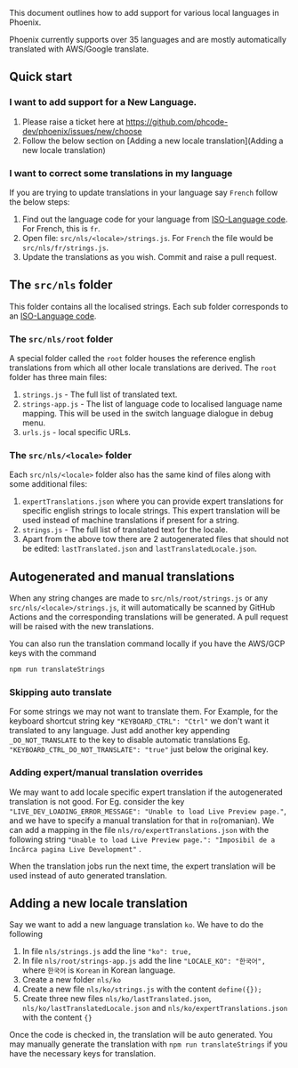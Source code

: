 
This document outlines how to add support for various local languages in Phoenix.

Phoenix currently supports over 35 languages and are mostly automatically translated with AWS/Google translate.

## Quick start

### I want to add support for a New Language.
1. Please raise a ticket here at https://github.com/phcode-dev/phoenix/issues/new/choose <or>
2. Follow the below section on [Adding a new locale translation](Adding a new locale translation)

### I want to correct some translations in my language
If you are trying to update translations in your language say `French` follow the below steps:
1. Find out the language code for your language
from [ISO-Language code](https://www.w3schools.com/tags/ref_language_codes.asp). For French, this is `fr`.
2. Open file: `src/nls/<locale>/strings.js`. For `French` the file would be `src/nls/fr/strings.js`.
3. Update the translations as you wish. Commit and raise a pull request.

## The `src/nls` folder
This folder contains all the localised strings. Each sub folder corresponds to an [ISO-Language code](https://www.w3schools.com/tags/ref_language_codes.asp).

### The `src/nls/root` folder
A special folder called the `root` folder houses the reference english translations from which all other locale
translations are derived. The `root` folder has three main files:
1. `strings.js` - The full list of translated text.
2. `strings-app.js` - The list of language code to localised language name mapping. This will be used in the switch
language dialogue in debug menu.
3. `urls.js` - local specific URLs.

### The `src/nls/<locale>` folder
Each `src/nls/<locale>` folder also has the same kind of files along with some additional files:
1. `expertTranslations.json` where you can provide expert translations for specific english strings to locale strings.
This expert translation will be used instead of machine translations if present for a string.
2. `strings.js` - The full list of translated text for the locale.
3. Apart from the above tow there are 2 autogenerated files that should not be edited: `lastTranslated.json` and
`lastTranslatedLocale.json`.

## Autogenerated and manual translations
When any string changes are made to `src/nls/root/strings.js` or any `src/nls/<locale>/strings.js`,
it will automatically be scanned by GitHub Actions and the corresponding translations will be generated.
A pull request will be raised with the new translations.

You can also run the translation command locally if you have the AWS/GCP keys with the command
```bash
npm run translateStrings
```

### Skipping auto translate
For some strings we may not want to translate them. For Example, for the keyboard shortcut string key `"KEYBOARD_CTRL": "Ctrl"`
we don't want it translated to any language. Just add another key appending `_DO_NOT_TRANSLATE` to the key
to disable automatic translations Eg. `"KEYBOARD_CTRL_DO_NOT_TRANSLATE": "true"` just below the original key. 

### Adding expert/manual translation overrides
We may want to add locale specific expert translation if the autogenerated translation is not good.
For Eg. consider the key `"LIVE_DEV_LOADING_ERROR_MESSAGE": "Unable to load Live Preview page."`, and we have to specify
a manual translation for that in `ro`(romanian). We can add a mapping in the file `nls/ro/expertTranslations.json` with
the following string `"Unable to load Live Preview page.": "Imposibil de a încărca pagina Live Development"` .

When the translation jobs run the next time, the expert translation will be used instead of auto generated translation.

## Adding a new locale translation
Say we want to add a new language translation `ko`. We have to do the following
1. In file `nls/strings.js` add the line `"ko": true,`
2. In file `nls/root/strings-app.js` add the line `"LOCALE_KO": "한국어",` where `한국어` is `Korean` in Korean language.
3. Create a new folder `nls/ko`
4. Create a new file `nls/ko/strings.js` with the content `define({});`
5. Create three new files `nls/ko/lastTranslated.json`, `nls/ko/lastTranslatedLocale.json` and
`nls/ko/expertTranslations.json` with the content `{}`

Once the code is checked in, the translation will be auto generated. You may manually generate the translation with 
`npm run translateStrings` if you have the necessary keys for translation.